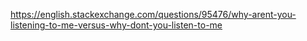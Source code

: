 https://english.stackexchange.com/questions/95476/why-arent-you-listening-to-me-versus-why-dont-you-listen-to-me
